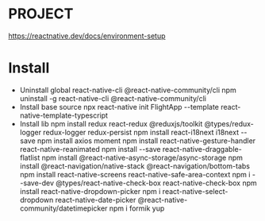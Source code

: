 # PROJECT
https://reactnative.dev/docs/environment-setup

# Install
- Uninstall global react-native-cli @react-native-community/cli
npm uninstall -g react-native-cli @react-native-community/cli
- Install base source
npx react-native init FlightApp --template react-native-template-typescript
- Install lib
npm install redux react-redux @reduxjs/toolkit @types/redux-logger redux-logger redux-persist
npm install react-i18next i18next --save
npm install axios moment
npm install react-native-gesture-handler react-native-reanimated
npm install --save react-native-draggable-flatlist
npm install @react-native-async-storage/async-storage
npm install @react-navigation/native-stack @react-navigation/bottom-tabs
npm install react-native-screens react-native-safe-area-context
npm i --save-dev @types/react-native-check-box react-native-check-box
npm install react-native-dropdown-picker
npm i react-native-select-dropdown react-native-date-picker @react-native-community/datetimepicker
npm i formik yup